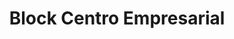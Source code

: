 ---
title: "Block Centro Empresarial"
url: /medellin/block-centro-empresarial/
shop: centro comercial
---